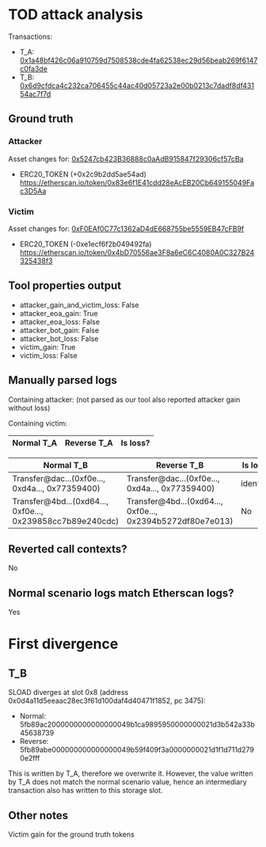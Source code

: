 # TOD attack analysis

Transactions:
- T_A: [0x1a48bf426c06a910759d7508538cde4fa62538ec29d56beab269f6147c0fa3de](https://etherscan.io/tx/0x1a48bf426c06a910759d7508538cde4fa62538ec29d56beab269f6147c0fa3de)
- T_B: [0x6d9cfdca4c232ca706455c44ac40d05723a2e00b0213c7dadf8df43154ac7f7d](https://etherscan.io/tx/0x6d9cfdca4c232ca706455c44ac40d05723a2e00b0213c7dadf8df43154ac7f7d)

## Ground truth

### Attacker
Asset changes for: [0x5247cb423B36888c0aAdB915847f29306cf57cBa](https://etherscan.io/address/0x5247cb423B36888c0aAdB915847f29306cf57cBa)
- ERC20_TOKEN (+0x2c9b2dd5ae54ad) https://etherscan.io/token/0x83e6f1E41cdd28eAcEB20Cb649155049Fac3D5Aa


### Victim
Asset changes for: [0xF0EAf0C77c1362aD4dE668755be5559EB47cFB9f](https://etherscan.io/address/0xF0EAf0C77c1362aD4dE668755be5559EB47cFB9f)
- ERC20_TOKEN (-0xe1ecf6f2b049492fa) https://etherscan.io/token/0x4bD70556ae3F8a6eC6C4080A0C327B24325438f3


## Tool properties output

- attacker_gain_and_victim_loss: False
- attacker_eoa_gain: True
- attacker_eoa_loss: False
- attacker_bot_gain: False
- attacker_bot_loss: False
- victim_gain: True
- victim_loss: False

## Manually parsed logs

Containing attacker: (not parsed as our tool also reported attacker gain without loss)

Containing victim:

| Normal T_A | Reverse T_A | Is loss? |
|------------|-------------|----------|

| Normal T_B                                                 | Reverse T_B                                                | Is loss?  |
|------------------------------------------------------------|------------------------------------------------------------|-----------|
| Transfer@dac...(0xf0e..., 0xd4a..., 0x77359400)            | Transfer@dac...(0xf0e..., 0xd4a..., 0x77359400)            | identical |
| Transfer@4bd...(0xd64..., 0xf0e..., 0x239858cc7b89e240cdc) | Transfer@4bd...(0xd64..., 0xf0e..., 0x2394b5272df80e7e013) | No        |



## Reverted call contexts?

No

## Normal scenario logs match Etherscan logs?

Yes

# First divergence

## T_B

SLOAD diverges at slot 0x8 (address 0x0d4a11d5eeaac28ec3f61d100daf4d40471f1852, pc 3475):
- Normal: 5fb89ac2000000000000000049b1ca9895950000000021d3b542a33b45638739
- Reverse: 5fb89abe000000000000000049b59f409f3a0000000021d1f1d711d2790e2fff

This is written by T_A, therefore we overwrite it. However, the value written by T_A does not match the normal scenario value, hence an intermediary transaction also has written to this storage slot.


## Other notes

Victim gain for the ground truth tokens
